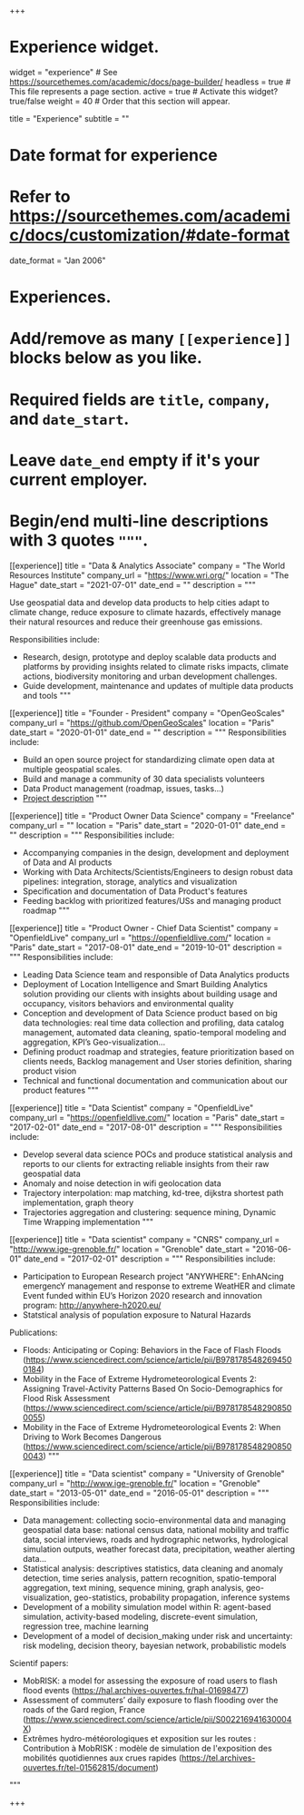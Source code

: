 +++
# Experience widget.
widget = "experience"  # See https://sourcethemes.com/academic/docs/page-builder/
headless = true  # This file represents a page section.
active = true  # Activate this widget? true/false
weight = 40  # Order that this section will appear.

title = "Experience"
subtitle = ""

# Date format for experience
#   Refer to https://sourcethemes.com/academic/docs/customization/#date-format
date_format = "Jan 2006"

# Experiences.
#   Add/remove as many `[[experience]]` blocks below as you like.
#   Required fields are `title`, `company`, and `date_start`.
#   Leave `date_end` empty if it's your current employer.
#   Begin/end multi-line descriptions with 3 quotes `"""`.

[[experience]]
  title = "Data & Analytics Associate"
  company = "The World Resources Institute"
  company_url = "https://www.wri.org/"
  location = "The Hague"
  date_start = "2021-07-01"
  date_end = ""
  description = """
  
  Use geospatial data and develop data products to help cities adapt to climate change, reduce exposure to climate
  hazards, effectively manage their natural resources and reduce their greenhouse gas emissions.

  Responsibilities include:
  
  * Research, design, prototype and deploy scalable data products and platforms by providing insights related to climate risks impacts, climate actions, biodiversity monitoring and urban development challenges.
  * Guide development, maintenance and updates of multiple data products and tools
  """
  
[[experience]]
  title = "Founder - President"
  company = "OpenGeoScales"
  company_url = "https://github.com/OpenGeoScales"
  location = "Paris"
  date_start = "2020-01-01"
  date_end = ""
  description = """
  Responsibilities include:
  
  * Build an open source project for standardizing climate open data at multiple geospatial scales.
  * Build and manage a community of 30 data specialists volunteers
  * Data Product management (roadmap, issues, tasks...)
  * [Project description](https://dataforgood-fr.medium.com/9-opengeoscales-simplifier-lacc%C3%A8s-et-l-usage-des-donn%C3%A9es-ouvertes-li%C3%A9es-aux-enjeux-30312aea0cf0)
  """


[[experience]]
  title = "Product Owner Data Science"
  company = "Freelance"
  company_url = ""
  location = "Paris"
  date_start = "2020-01-01"
  date_end = ""
  description = """
  Responsibilities include:
  
  * Accompanying companies in the design, development and deployment of Data and AI products
  *  Working with Data Architects/Scientists/Engineers to design robust data pipelines: integration, storage, analytics and visualization
  * Specification and documentation of Data Product's features
  * Feeding backlog with prioritized features/USs and managing product roadmap
  """


[[experience]]
  title = "Product Owner - Chief Data Scientist"
  company = "OpenfieldLive"
  company_url = "https://openfieldlive.com/"
  location = "Paris"
  date_start = "2017-08-01"
  date_end = "2019-10-01"
  description = """
  Responsibilities include:
  
  * Leading Data Science team and responsible of Data Analytics products
  * Deployment of Location Intelligence and Smart Building Analytics solution providing our clients with insights about building usage and occupancy, visitors behaviors and environmental quality
  * Conception and development of Data Science product based on big data technologies: real time data collection and profiling, data catalog management, automated data cleaning, spatio-temporal modeling and aggregation, KPI’s Geo-visualization...
  * Defining product roadmap and strategies, feature prioritization based on clients needs, Backlog management and User stories definition, sharing product vision
  * Technical and functional documentation and communication about our product features
  """
  
[[experience]]
  title = "Data Scientist"
  company = "OpenfieldLive"
  company_url = "https://openfieldlive.com/"
  location = "Paris"
  date_start = "2017-02-01"
  date_end = "2017-08-01"
  description = """
  Responsibilities include:
  
  * Develop several data science POCs and produce statistical analysis and reports to our clients for extracting reliable insights from their raw geospatial data
  * Anomaly and noise detection in wifi geolocation data
  * Trajectory interpolation: map matching, kd-tree, dijkstra shortest path implementation, graph theory
  * Trajectories aggregation and clustering: sequence mining, Dynamic Time Wrapping implementation
  """
  
[[experience]]
  title = "Data scientist"
  company = "CNRS"
  company_url = "http://www.ige-grenoble.fr/"
  location = "Grenoble"
  date_start = "2016-06-01"
  date_end = "2017-02-01"
  description = """
  Responsibilities include:
  * Participation to European Research project "ANYWHERE": EnhANcing emergencY management and response to extreme WeatHER and climate Event funded within EU’s Horizon 2020 research and innovation program: http://anywhere-h2020.eu/
  * Statstical analysis of population exposure to Natural Hazards
  
  Publications:
  * Floods: Anticipating or Coping: Behaviors in the Face of Flash Floods (https://www.sciencedirect.com/science/article/pii/B9781785482694500184)
  * Mobility in the Face of Extreme Hydrometeorological Events 2: Assigning Travel-Activity Patterns Based On Socio-Demographics for Flood Risk Assessment
  (https://www.sciencedirect.com/science/article/pii/B9781785482908500055)
  * Mobility in the Face of Extreme Hydrometeorological Events 2: When Driving to Work Becomes Dangerous (https://www.sciencedirect.com/science/article/pii/B9781785482908500043)
  """
  
[[experience]]
  title = "Data scientist"
  company = "University of Grenoble"
  company_url = "http://www.ige-grenoble.fr/"
  location = "Grenoble"
  date_start = "2013-05-01"
  date_end = "2016-05-01"
  description = """
  Responsibilities include:
  * Data management: collecting socio-environmental data and managing geospatial data base: national census data, national mobility and traffic data, social interviews, roads and hydrographic networks, hydrological simulation outputs, weather forecast data, precipitation, weather alerting data…
  * Statistical analysis: descriptives statistics, data cleaning and anomaly detection, time series analysis, pattern recognition, spatio-temporal aggregation, text mining, sequence mining, graph analysis, geo-visualization, geo-statistics, probability propagation, inference systems
  *  Development of a mobility simulation model within R: agent-based simulation, activity-based modeling, discrete-event simulation, regression tree, machine learning
  * Development of a model of decision_making under risk and uncertainty: risk modeling, decision theory, bayesian network, probabilistic models
  
  Scientif papers:
  * MobRISK: a model for assessing the exposure of road users to flash flood events (https://hal.archives-ouvertes.fr/hal-01698477)
  * Assessment of commuters’ daily exposure to flash flooding over the roads of the Gard region, France (https://www.sciencedirect.com/science/article/pii/S002216941630004X)
  * Extrêmes hydro-météorologiques et exposition sur les routes : Contribution à MobRISK : modèle de simulation de l'exposition des mobilités quotidiennes aux crues rapides (https://tel.archives-ouvertes.fr/tel-01562815/document)

  """

+++
